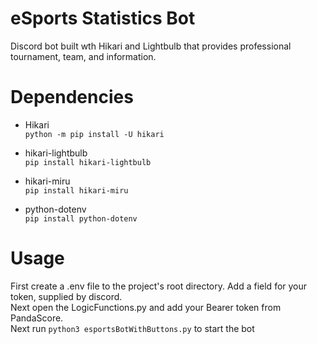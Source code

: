 # eSports Statistics Bot
Discord bot built wth Hikari and Lightbulb that provides professional tournament, team, and information.

# Dependencies
- Hikari  
```python -m pip install -U hikari```

- hikari-lightbulb  
```pip install hikari-lightbulb```

- hikari-miru  
```pip install hikari-miru```

- python-dotenv  
```pip install python-dotenv```

# Usage
First create a .env file to the project's root directory. Add a field for your token, supplied by discord.  
Next open the LogicFunctions.py and add your Bearer token from PandaScore.  
Next run ```python3 esportsBotWithButtons.py``` to start the bot
